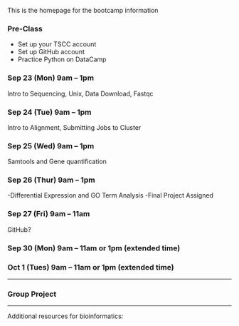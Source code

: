 

This is the homepage for the bootcamp information

### Pre-Class
- Set up your TSCC account
- Set up GitHub account 
- Practice Python on DataCamp

### Sep 23 (Mon) 9am – 1pm 
Intro to Sequencing, Unix, Data Download, Fastqc


### Sep 24 (Tue) 9am – 1pm 
Intro to Alignment, Submitting Jobs to Cluster

### Sep 25 (Wed) 9am – 1pm
Samtools and Gene quantification


### Sep 26 (Thur) 9am – 1pm
-Differential Expression and GO Term Analysis
-Final Project Assigned


### Sep 27 (Fri) 9am – 11am 
GitHub?

### Sep 30 (Mon) 9am – 11am or 1pm (extended time)

### Oct 1 (Tues) 9am – 11am or 1pm (extended time) 

*************************************************************************

### Group Project
 
 
 
 
*************************************************************************

Additional resources for bioinformatics:



